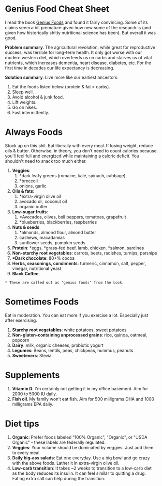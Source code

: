 # Genius Food Cheat Sheet
I read the book [Genius Foods](https://www.amazon.com/Genius-Foods-Smarter-Productive-Protecting/dp/0062562851) and found it fairly convincing. Some of its claims seem a bit premature given how new some of the research is (and given how historically shitty nutritional science has been). But overall it was good.

__Problem summary__. The agricultural revolution, while great for reproductive success, was terrible for long-term health. It only got worse with our modern western diet, which overfeeds us on carbs and starves us of vital nutrients, which increases dementia, heart disease, diabetes, etc. For the first time in decades our life expectancy is decreasing. 

__Solution summary__. Live more like our earliest ancestors:

1. Eat the foods listed below (protein & fat > carbs).
2. Sleep well.
3. Avoid alcohol & junk food.
4. Lift weights.
5. Go on hikes.
6. Fast intermittently.

# Always Foods
Stock up on this shit. Eat liberally with every meal. If losing weight, reduce oils & butter. Otherwise, in theory, you don't need to count calories because you'll feel full and energized while maintaining a caloric deficit. You shouldn't need to snack too much either.

1. __Veggies__:
   1. *dark leafy greens (romaine, kale, spinach, cabbage)
   2. *broccoli
   3. onions, garlic
2. __Oils & fats__:
   1. *extra-virgin olive oil
   2. avocado oil, coconut oil
   3. organic butter
3. __Low-sugar fruits__:
   1. *Avocados, olives, bell peppers, tomatoes, grapefruit
   2. *blueberries, blackberries, raspberries
4. __Nuts & seeds__:
   1. *almonds, almond flour, almond butter
   2. cashews, macadamias
   3. sunflower seeds, pumpkin seeds
5. __Protein__: *eggs, *grass-fed beef, lamb, chicken, *salmon, sardines
6. __Non-starchy root vegetables__: carrots, beets, radishes, turnips, parsnips
7. __*Dark chocolate__: 80+% cocoa
8. __Herbs, seasonings, condiments__: turmeric, cinnamon, salt, pepper, vinegar, nutritional yeast
9. __Black Coffee__.

```
* These are called out as "genius foods" from the book.
```

# Sometimes Foods
Eat in moderation. You can eat more if you exercise a lot. Especially just after exercising.

1. __Starchy root vegetables__: white potatoes, sweet potatoes
2. __Non-gluten-containing unprocessed grains__: rice, quinoa, oatmeal, popcorn
3. __Dairy__: milk, organic cheeses, probiotic yogurt
4. __Legumes__: Beans, lentils, peas, chickpeas, hummus, peanuts
5. __Sweeteners__: Stevia

# Supplements
1. __Vitamin D__. I'm certainly not getting it in my office basement. Aim for 2000 to 5000 IU daily.
2. __Fish oil__. My family won't eat fish. Aim for 500 milligrams DHA and 1000 milligrams EPA daily.

# Diet tips
1. __Organic__: Prefer foods labeled "100% Organic", "Organic", or "USDA Organic" - these labels are federally regulated.
2. __Veggies__: Your volume should be dominated by veggies. Just add them to every meal.
3. __Daily big-ass salads__: Eat one everyday. Use a big bowl and go crazy with the above foods. Lather it in extra-virgin olive oil.
4. __Low-carb transition__: It takes ~2 weeks to transition to a low-carb diet as the body reduces its insulin. It can feel similar to quitting a drug. Eating extra salt can help during the transition.
